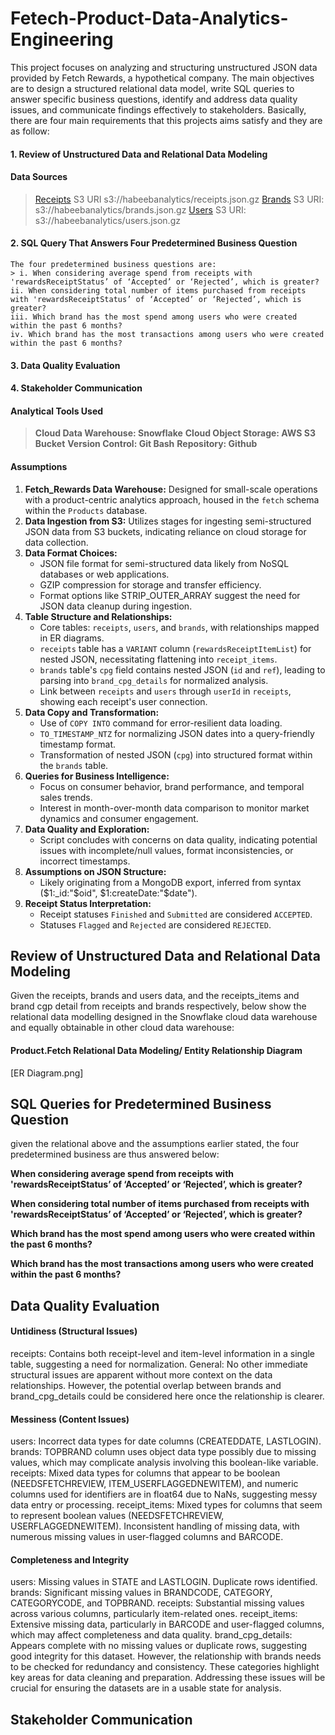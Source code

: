 # Fetech-Product-Data-Analytics-Engineering

This project focuses on analyzing and structuring unstructured JSON data provided by Fetch Rewards, a hypothetical company. The main objectives are to design a structured relational data model, write SQL queries to answer specific business questions, identify and address data quality issues, and communicate findings effectively to stakeholders. Basically, there are four main requirements that this projects aims satisfy and they are as follow:

#### 1. Review of Unstructured Data and Relational Data Modeling
 
 #### Data Sources
 > [Receipts](https://habeebanalytics.s3.eu-north-1.amazonaws.com/receipts.json.gz)
  S3 URI s3://habeebanalytics/receipts.json.gz
 > [Brands](https://habeebanalytics.s3.eu-north-1.amazonaws.com/brands.json.gz)
  S3 URI: s3://habeebanalytics/brands.json.gz
 > [Users](https://habeebanalytics.s3.eu-north-1.amazonaws.com/users.json.gz)
  S3 URI: s3://habeebanalytics/users.json.gz

#### 2. SQL Query That Answers Four Predetermined Business Question
    The four predetermined business questions are:
    > i. When considering average spend from receipts with 'rewardsReceiptStatus’ of ‘Accepted’ or ‘Rejected’, which is greater?
    ii. When considering total number of items purchased from receipts with 'rewardsReceiptStatus’ of ‘Accepted’ or ‘Rejected’, which is greater? 
    iii. Which brand has the most spend among users who were created within the past 6 months?
    iv. Which brand has the most transactions among users who were created within the past 6 months?
   
#### 3. Data Quality Evaluation
#### 4. Stakeholder Communication
   
#### Analytical Tools Used
> **Cloud Data Warehouse: Snowflake**
> **Cloud Object Storage: AWS S3 Bucket**
> **Version Control: Git Bash**
> **Repository: Github**

#### Assumptions

1. **Fetch_Rewards Data Warehouse:** Designed for small-scale operations with a product-centric analytics approach, housed in the `fetch` schema within the `Products` database.
2. **Data Ingestion from S3:** Utilizes stages for ingesting semi-structured JSON data from S3 buckets, indicating reliance on cloud storage for data collection.
3. **Data Format Choices:** 
   - JSON file format for semi-structured data likely from NoSQL databases or web applications.
   - GZIP compression for storage and transfer efficiency.
   - Format options like STRIP_OUTER_ARRAY suggest the need for JSON data cleanup during ingestion.
4. **Table Structure and Relationships:** 
   - Core tables: `receipts`, `users`, and `brands`, with relationships mapped in ER diagrams.
   - `receipts` table has a `VARIANT` column (`rewardsReceiptItemList`) for nested JSON, necessitating flattening into `receipt_items`.
   - `brands` table's `cpg` field contains nested JSON (`id` and `ref`), leading to parsing into `brand_cpg_details` for normalized analysis.
   - Link between `receipts` and `users` through `userId` in `receipts`, showing each receipt's user connection.
5. **Data Copy and Transformation:** 
   - Use of `COPY INTO` command for error-resilient data loading.
   - `TO_TIMESTAMP_NTZ` for normalizing JSON dates into a query-friendly timestamp format.
   - Transformation of nested JSON (`cpg`) into structured format within the `brands` table.
6. **Queries for Business Intelligence:** 
   - Focus on consumer behavior, brand performance, and temporal sales trends.
   - Interest in month-over-month data comparison to monitor market dynamics and consumer engagement.
7. **Data Quality and Exploration:** 
   - Script concludes with concerns on data quality, indicating potential issues with incomplete/null values, format inconsistencies, or incorrect timestamps.
8. **Assumptions on JSON Structure:** 
   - Likely originating from a MongoDB export, inferred from syntax ($1:_id:"$oid", $1:createDate:"$date").
9. **Receipt Status Interpretation:** 
   - Receipt statuses `Finished` and `Submitted` are considered `ACCEPTED`.
   - Statuses `Flagged` and `Rejected` are considered `REJECTED`.

## Review of Unstructured Data and Relational Data Modeling
Given the receipts, brands and users data, and the receipts_items and brand cgp detail from receipts and brands respectively, below show the relational data modelling designed in the Snowflake cloud data warehouse and equally obtainable in other cloud data warehouse:

#### Product.Fetch Relational Data Modeling/ Entity Relationship Diagram

[ER Diagram.png]

## SQL Queries for Predetermined Business Question

given the relational above and the assumptions earlier stated, the four predetermined business are thus answered below:



**When considering average spend from receipts with 'rewardsReceiptStatus’ of ‘Accepted’ or ‘Rejected’, which is greater?**



**When considering total number of items purchased from receipts with 'rewardsReceiptStatus’ of ‘Accepted’ or ‘Rejected’, which is greater?**



**Which brand has the most spend among users who were created within the past 6 months?**



**Which brand has the most transactions among users who were created within the past 6 months?**



## Data Quality Evaluation

#### Untidiness (Structural Issues)

receipts:
Contains both receipt-level and item-level information in a single table, suggesting a need for normalization.
General:
No other immediate structural issues are apparent without more context on the data relationships. However, the potential overlap between brands and brand_cpg_details could be considered here once the relationship is clearer.

#### Messiness (Content Issues)

users:
Incorrect data types for date columns (CREATEDDATE, LASTLOGIN).
brands:
TOPBRAND column uses object data type possibly due to missing values, which may complicate analysis involving this boolean-like variable.
receipts:
Mixed data types for columns that appear to be boolean (NEEDSFETCHREVIEW, ITEM_USERFLAGGEDNEWITEM), and numeric columns used for identifiers are in float64 due to NaNs, suggesting messy data entry or processing.
receipt_items:
Mixed types for columns that seem to represent boolean values (NEEDSFETCHREVIEW, USERFLAGGEDNEWITEM).
Inconsistent handling of missing data, with numerous missing values in user-flagged columns and BARCODE.

#### Completeness and Integrity
users:
Missing values in STATE and LASTLOGIN.
Duplicate rows identified.
brands:
Significant missing values in BRANDCODE, CATEGORY, CATEGORYCODE, and TOPBRAND.
receipts:
Substantial missing values across various columns, particularly item-related ones.
receipt_items:
Extensive missing data, particularly in BARCODE and user-flagged columns, which may affect completeness and data quality.
brand_cpg_details:
Appears complete with no missing values or duplicate rows, suggesting good integrity for this dataset. However, the relationship with brands needs to be checked for redundancy and consistency.
These categories highlight key areas for data cleaning and preparation. Addressing these issues will be crucial for ensuring the datasets are in a usable state for analysis.

## Stakeholder Communication

